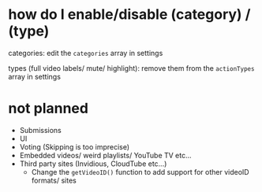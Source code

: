 # how do I enable/disable (category) / (type)
categories: edit the `categories` array in settings

types (full video labels/ mute/ highlight): remove them from the `actionTypes` array in settings

# not planned
- Submissions
- UI
- Voting (Skipping is too imprecise)
- Embedded videos/ weird playlists/ YouTube TV etc...
- Third party sites (Invidious, CloudTube etc...)
  - Change the `getVideoID()` function to add support for other videoID formats/ sites
